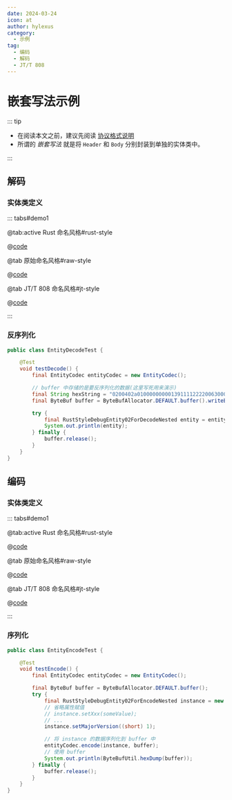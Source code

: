 ```yaml
---
date: 2024-03-24
icon: at
author: hylexus
category:
  - 示例
tag:
  - 编码
  - 解码
  - JT/T 808
---
```


# 嵌套写法示例

::: tip

- 在阅读本文之前，建议先阅读 [协议格式说明](index.md)
- 所谓的 _嵌套写法_ 就是将 `Header` 和 `Body` 分别封装到单独的实体类中。

:::

## 解码

### 实体类定义

::: tabs#demo1

@tab:active Rust 命名风格#rust-style

@[code](@src/core/entity-codec/demo02/RustStyleDebugEntity02ForDecodeNested.java)

@tab 原始命名风格#raw-style

@[code](@src/core/entity-codec/demo02/RawStyleDebugEntity02ForDecodeNested.java)

@tab JT/T 808 命名风格#jt-style

@[code](@src/core/entity-codec/demo02/JtStyleDebugEntity02ForDecodeNested.java)

:::

### 反序列化

```java {12,15}
public class EntityDecodeTest {

    @Test
    void testDecode() {
        final EntityCodec entityCodec = new EntityCodec();

        // buffer 中存储的是要反序列化的数据(这里写死用来演示)
        final String hexString = "0200402a01000000000139111122220063000000580000006f01dc9a0707456246231d029a005a240322222633010400001a0a02020058030200595b";
        final ByteBuf buffer = ByteBufAllocator.DEFAULT.buffer().writeBytes(XtreamBytes.decodeHex(hexString));

        try {
            final RustStyleDebugEntity02ForDecodeNested entity = entityCodec.decode(RustStyleDebugEntity02ForDecodeNested.class, buffer);
            System.out.println(entity);
        } finally {
            buffer.release();
        }
    }
}
```

## 编码

### 实体类定义

::: tabs#demo1

@tab:active Rust 命名风格#rust-style

@[code](@src/core/entity-codec/demo02/RustStyleDebugEntity02ForEncodeNested.java)

@tab 原始命名风格#raw-style

@[code](@src/core/entity-codec/demo02/RawStyleDebugEntity02ForEncodeNested.java)

@tab JT/T 808 命名风格#jt-style

@[code](@src/core/entity-codec/demo02/JtStyleDebugEntity02ForEncodeNested.java)

:::

### 序列化

```java {16,20}
public class EntityEncodeTest {

    @Test
    void testEncode() {
        final EntityCodec entityCodec = new EntityCodec();

        final ByteBuf buffer = ByteBufAllocator.DEFAULT.buffer();
        try {
            final RustStyleDebugEntity02ForEncodeNested instance = new RustStyleDebugEntity02ForEncodeNested();
            // 省略属性赋值
            // instance.setXxx(someValue);
            // ...
            instance.setMajorVersion((short) 1);

            // 将 instance 的数据序列化到 buffer 中
            entityCodec.encode(instance, buffer);
            // 使用 buffer
            System.out.println(ByteBufUtil.hexDump(buffer));
        } finally {
            buffer.release();
        }
    }
}
```

